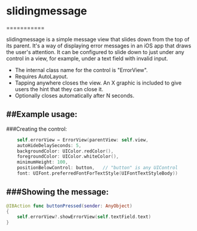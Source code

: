 # slidingmessage
===========

slidingmessage is a simple message view that slides down from the top of its parent. It's a way of displaying error messages in an iOS app that draws the user's attention. It can be configured to slide down to just under any control in a view, for example, under a text field with invalid input.

- The internal class name for the control is "ErrorView". 
- Requires AutoLayout. 
- Tapping anywhere closes the view. An X graphic is included to give users the hint that they can close it.
- Optionally closes automatically after N seconds.


##Example usage:
--------------

###Creating the control:
```swift
    self.errorView = ErrorView(parentView: self.view,
    autoHideDelaySeconds: 5,
    backgroundColor: UIColor.redColor(),
    foregroundColor: UIColor.whiteColor(),
    minimumHeight: 100,
    positionBelowControl: button,   // "button" is any UIControl
    font: UIFont.preferredFontForTextStyle(UIFontTextStyleBody))
```

###Showing the message:
-------------------
```swift
@IBAction func buttonPressed(sender: AnyObject)
{
    self.errorView?.showErrorView(self.textField.text)
}
```

